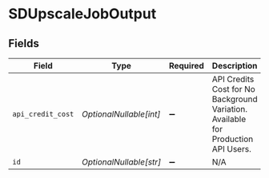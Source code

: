 # SDUpscaleJobOutput


## Fields

| Field                                                                             | Type                                                                              | Required                                                                          | Description                                                                       |
| --------------------------------------------------------------------------------- | --------------------------------------------------------------------------------- | --------------------------------------------------------------------------------- | --------------------------------------------------------------------------------- |
| `api_credit_cost`                                                                 | *OptionalNullable[int]*                                                           | :heavy_minus_sign:                                                                | API Credits Cost for No Background Variation. Available for Production API Users. |
| `id`                                                                              | *OptionalNullable[str]*                                                           | :heavy_minus_sign:                                                                | N/A                                                                               |